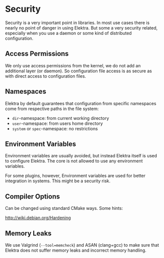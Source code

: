 # Security

Security is a very important point in libraries. In most use
cases there is nearly no point of danger in using Elektra.
But some a very security related, especially when you use
a daemon or some kind of distributed configuration.

## Access Permissions

We only use access permissions from the kernel, we do
not add an additional layer (or daemon). So configuration
file access is as secure as with direct access to
configuration files.

## Namespaces

Elektra by default guarantees that configuration from
specific namespaces come from respective paths in the
file system:

- `dir`-namespace: from current working directory
- `user`-namespace: from users home directory
- `system` or `spec`-namespace: no restrictions

## Environment Variables

Environment variables are usually avoided, but instead
Elektra itself is used to configure Elektra.
The core is not allowed to use any environment variables.

For some plugins, however, Environment variables are
used for better integration in systems. This might
be a security risk.

## Compiler Options

Can be changed using standard CMake ways.
Some hints:

http://wiki.debian.org/Hardening

## Memory Leaks

We use Valgrind (`--tool=memcheck`) and ASAN (clang+gcc) to
make sure that Elektra does not suffer memory leaks and
incorrect memory handling.
